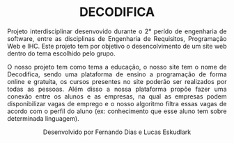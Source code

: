 <h1 align="center"> DECODIFICA </h1>
<p align="justify"> Projeto interdisciplinar desenvovido durante o 2° perído de engenharia de software, entre as disciplinas de Engenharia de Requisitos, 
Programação Web e IHC. Este projeto tem por objetivo o desencolvimento de um site web dentro do tema escolhido pelo grupo. </p>

<p align="justify"> O nosso projeto tem como tema a educação, o nosso site tem o nome de Decodifica, sendo uma plataforma de ensino a programação de forma 
online e gratuita, os cursos presentes no site poderão ser realizados por todas as pessoas. Além disso a nossa plataforma propõe fazer 
uma conexão entre os alunos e as empresas, na qual as empresas podem disponibilizar vagas de emprego e o nosso algoritmo filtra essas 
vagas de acordo com o perfil do aluno (ex: conhecimento que esse aluno tem sobre determinada linguagem). </p>

<p align="center">Desenvolvido por Fernando Dias e Lucas Eskudlark</p>

